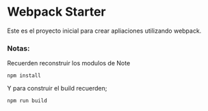 # Webpack Starter

Este es el proyecto inicial para crear apliaciones utilizando webpack.

### Notas:

Recuerden reconstruir los modulos de Note

```
npm install
```

Y para construir el build recuerden;

```
npm run build
```
